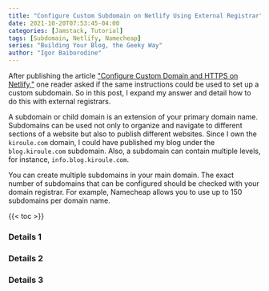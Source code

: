 ```yaml
---
title: "Configure Custom Subdomain on Netlify Using External Registrar"
date: 2021-10-20T07:53:45-04:00
categories: [Jamstack, Tutorial]
tags: [Subdomain, Netlify, Namecheap]
series: "Building Your Blog, the Geeky Way"
author: "Igor Baiborodine"
---
```


After publishing the article ["Configure Custom Domain and HTTPS on Netlify,"](/article/configure-custom-domain-and-https-in-netlify) one reader asked if the same instructions could be used to set up a custom subdomain. So in this post, I expand my answer and detail how to do this with external registrars.

<!--more-->

A subdomain or child domain is an extension of your primary domain name. 
Subdomains can be used not only to organize and navigate to different sections of a website but also to publish different websites. 
Since I own the `kiroule.com` domain, I could have published my blog under the `blog.kiroule.com` subdomain. Also, a subdomain can contain multiple levels, for instance, `info.blog.kiroule.com`.

You can create multiple subdomains in your main domain. 
The exact number of subdomains that can be configured should be checked with your domain registrar. 
For example, Namecheap allows you to use up to 150 subdomains per domain name.

{{< toc >}}

### Details 1
### Details 2
### Details 3
